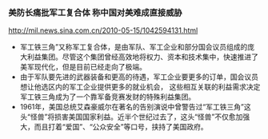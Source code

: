 ### 美防长痛批军工复合体 称中国对美难成直接威胁
http://mil.news.sina.com.cn/2010-05-15/1042594131.html
- 军工铁三角”又称军工复合体，是由军队、军工企业和部分国会议员组成的庞大利益集团。尽管这个集团曾经高效地将权力、资本和技术集中，快速推进了美军现代化，但是目前已经走向了极端。
- 由于军队要先进的武器装备和更高的待遇，军工企业要更多的订单，国会议员想让他选区内的军工企业提供更多的就业机会， 这些相互关联的利益需求决定军工铁三角成为了一个靠军备竞赛发财的特殊利益集团。
- 1961年，美国总统艾森豪威尔在著名的告别演说中曾警告过“军工铁三角”这头“怪兽”将损害美国国家利益。近半个世纪过去了，这头“怪兽”不仅愈加强大，而且打着“爱国”、“公众安全”等口号，挟持了美国政府。